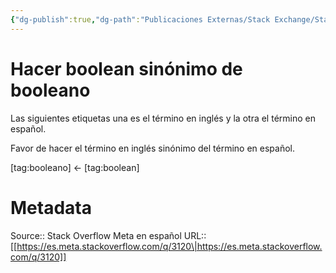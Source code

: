 ```yaml
---
{"dg-publish":true,"dg-path":"Publicaciones Externas/Stack Exchange/Stack Overflow en español/Stack Overflow en español Meta/es.meta.stackoverflow.com-3120.md","permalink":"/publicaciones-externas/stack-exchange/stack-overflow-en-espanol/stack-overflow-en-espanol-meta/es-meta-stackoverflow-com-3120/","title":"Hacer boolean sinónimo de booleano","hide":true,"noteIcon":"default","created":"2024-04-03T12:49:10.681-06:00","updated":"2024-04-05T16:44:02.339-06:00"}
---
```


# Hacer boolean sinónimo de booleano

Las siguientes etiquetas una es el término en inglés y la otra el término en español.

Favor de hacer el término en inglés sinónimo del término en español.

[tag:booleano] ← [tag:boolean]

# Metadata
Source:: Stack Overflow Meta en español
URL:: [[https://es.meta.stackoverflow.com/q/3120\|https://es.meta.stackoverflow.com/q/3120]]

